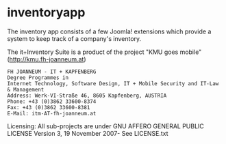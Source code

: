 # inventoryapp

The inventory app consists of a few Joomla! extensions which provide a system to keep track of a company's inventory.

The it+Inventory Suite is a product of the project "KMU goes mobile" (http://kmu.fh-joanneum.at)

````
FH JOANNEUM - IT + KAPFENBERG 
Degree Programmes in 
Internet Technology, Software Design, IT + Mobile Security and IT-Law & Management
Address: Werk-VI-Straße 46, 8605 Kapfenberg, AUSTRIA
Phone: +43 (0)3862 33600-8374
Fax: +43 (0)3862 33600-8381
E-Mail: itm-AT-fh-joanneum.at
````

Licensing: All sub-projects are under GNU AFFERO GENERAL PUBLIC LICENSE Version 3, 19 November 2007- See LICENSE.txt
